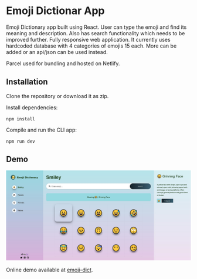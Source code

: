# Emoji Dictionar App

Emoji Dictionary app built using React. User can type the emoji and find its meaning and description. Also has search functionality which needs to be improved further. Fully responsive web application. It currently uses hardcoded database with 4 categories of emojis 15 each. More can be added or an api/json can be used instead.

Parcel used for bundling and hosted on Netlify.

## Installation

Clone the repository or download it as zip.

Install dependencies:

```
npm install
```

Compile and run the CLI app:

```
npm run dev
```

## Demo

![Demo 1 Emoji Dictionary App](./src/images/demo1.jpg)

Online demo available at [emoji-dict](https://emoji-dict.netlify.app/).
